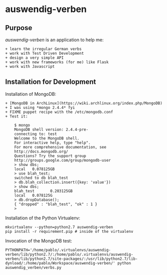 auswendig-verben
===

Purpose
---
*auswendig-verben* is an application to help me:

    + learn the irregular German verbs
    + work with Test Driven Development
    + design a very simple API
    + work with new frameworks (for me) like Flask
    + work with Javascript


Installation for Development
---

Installation of MongoDB:

    + [MongoDB in ArchLinux](https://wiki.archlinux.org/index.php/MongoDB)
    + I was using *mongo 2.4.4* fyi
    + FIXME puppet recipe with the /etc/mongodb.conf
    + Test it:

        $ mongo
        MongoDB shell version: 2.4.4-pre-
        connecting to: test
        Welcome to the MongoDB shell.
        For interactive help, type "help".
        For more comprehensive documentation, see
        http://docs.mongodb.org/
        Questions? Try the support group
        http://groups.google.com/group/mongodb-user
        > show dbs;
        local   0.078125GB
        > use blah_test;
        switched to db blah_test
        > db.blah_collection.insert({key: 'value'})
        > show dbs;
        blah_test       0.203125GB
        local   0.078125G
        > db.dropDatabase();
        { "dropped" : "blah_test", "ok" : 1 }
        > 



Installation of the Python Virtualenv:

    mkvirtualenv --python=python2.7 auswendig-verben
    pip install -r requirement.pip # inside of the virtualenv

Invocation of the MongoDB test:

    PYTHONPATH='/home/pablo/.virtualenvs/auswendig-verben/lib/python2.7/:/home/pablo/.virtualenvs/auswendig-verben/lib/python2.7/site-packages/:/usr/lib/python2.7/lib-dynload/:/home/pablo/Workspace/auswendig-verben/' python auswendig_verben/verbs.py

